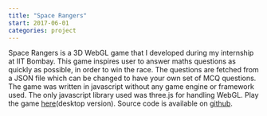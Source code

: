 ```yaml
---
title: "Space Rangers"
start: 2017-06-01
categories: project
---
```


Space Rangers is a 3D WebGL game that I developed during my internship at IIT Bombay. This game inspires user to answer maths questions as quickly as possible, in order to win the race. The questions are fetched from a JSON file which can be changed to have your own set of MCQ questions. The game was written in javascript without any game engine or framework used. The only javascript library used was three.js for handling WebGL. Play the game <a href="https://ekshikha-gamificationframework.github.io/Space-Ranger/index.html">here</a>(desktop version). Source code is available on <a href="https://github.com/ekShikha-GamificationFramework/Space-Ranger">github</a>.